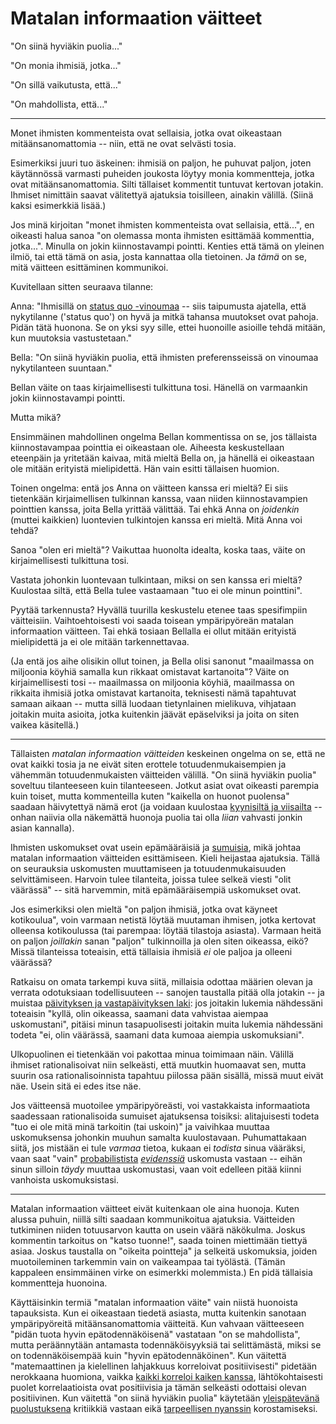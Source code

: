 # Matalan informaation väitteet

"On siinä hyviäkin puolia..."

"On monia ihmisiä, jotka..."

"On sillä vaikutusta, että..."

"On mahdollista, että..."

---

Monet ihmisten kommenteista ovat sellaisia, jotka ovat oikeastaan mitäänsanomattomia -- niin, että ne ovat selvästi tosia.

Esimerkiksi juuri tuo äskeinen: ihmisiä on paljon, he puhuvat paljon, joten käytännössä varmasti puheiden joukosta löytyy monia kommentteja, jotka ovat mitäänsanomattomia. Silti tällaiset kommentit tuntuvat kertovan jotakin. Ihmiset nimittäin saavat välitettyä ajatuksia toisilleen, ainakin välillä. (Siinä kaksi esimerkkiä lisää.)

Jos minä kirjoitan "monet ihmisten kommenteista ovat sellaisia, että...", en oikeasti halua sanoa "on olemassa monta ihmisten esittämää kommenttia, jotka...". Minulla on jokin kiinnostavampi pointti. Kenties että tämä on yleinen ilmiö, tai että tämä on asia, josta kannattaa olla tietoinen. Ja *tämä* on se, mitä väitteen esittäminen kommunikoi.

Kuvitellaan sitten seuraava tilanne:

Anna: "Ihmisillä on [status quo -vinoumaa](https://en.wikipedia.org/wiki/Status_quo_bias) -- siis taipumusta ajatella, että nykytilanne ('status quo') on hyvä ja mitkä tahansa muutokset ovat pahoja. Pidän tätä huonona. Se on yksi syy sille, ettei huonoille asioille tehdä mitään, kun muutoksia vastustetaan."

Bella: "On siinä hyviäkin puolia, että ihmisten preferensseissä on vinoumaa nykytilanteen suuntaan."

Bellan väite on taas kirjaimellisesti tulkittuna tosi. Hänellä on varmaankin jokin kiinnostavampi pointti.

Mutta mikä?

Ensimmäinen mahdollinen ongelma Bellan kommentissa on se, jos tällaista kiinnostavampaa pointtia ei oikeastaan ole. Aiheesta keskustellaan eteenpäin ja yritetään kaivaa, mitä mieltä Bella on, ja hänellä ei oikeastaan ole mitään erityistä mielipidettä. Hän vain esitti tällaisen huomion.

Toinen ongelma: entä jos Anna on väitteen kanssa eri mieltä? Ei siis tietenkään kirjaimellisen tulkinnan kanssa, vaan niiden kiinnostavampien pointtien kanssa, joita Bella yrittää välittää. Tai ehkä Anna on *joidenkin* (muttei kaikkien) luontevien tulkintojen kanssa eri mieltä. Mitä Anna voi tehdä?

Sanoa "olen eri mieltä"? Vaikuttaa huonolta idealta, koska taas, väite on kirjaimellisesti tulkittuna tosi.

Vastata johonkin luontevaan tulkintaan, miksi on sen kanssa eri mieltä? Kuulostaa siltä, että Bella tulee vastaamaan "tuo ei ole minun pointtini".

Pyytää tarkennusta? Hyvällä tuurilla keskustelu etenee taas spesifimpiin väitteisiin. Vaihtoehtoisesti voi saada toisean ympäripyöreän matalan informaation väitteen. Tai ehkä tosiaan Bellalla ei ollut mitään erityistä mielipidettä ja ei ole mitään tarkennettavaa.

(Ja entä jos aihe olisikin ollut toinen, ja Bella olisi sanonut "maailmassa on miljoonia köyhiä samalla kun rikkaat omistavat kartanoita"? Väite on kirjaimellisesti tosi -- maailmassa on miljoonia köyhiä, maailmassa on rikkaita ihmisiä jotka omistavat kartanoita, teknisesti nämä tapahtuvat samaan aikaan -- mutta sillä luodaan tietynlainen mielikuva, vihjataan joitakin muita asioita, jotka kuitenkin jäävät epäselviksi ja joita on siten vaikea käsitellä.)

---

Tällaisten *matalan informaation väitteiden* keskeinen ongelma on se, että ne ovat kaikki tosia ja ne eivät siten erottele totuudenmukaisempien ja vähemmän totuudenmukaisten väitteiden välillä. "On siinä hyviäkin puolia" soveltuu tilanteeseen kuin tilanteeseen. Jotkut asiat ovat oikeasti parempia kuin toiset, mutta kommenteilla kuten "kaikella on huonot puolensa" saadaan häivytettyä nämä erot (ja voidaan kuulostaa [kyynisiltä ja viisailta](https://ollij.fi/epi/negatiivisuus) -- onhan naiivia olla näkemättä huonoja puolia tai olla *liian* vahvasti jonkin asian kannalla).

Ihmisten uskomukset ovat usein epämääräisiä ja [sumuisia](https://ollij.fi/epi/sumuiset_ajatukset), mikä johtaa matalan informaation väitteiden esittämiseen. Kieli heijastaa ajatuksia. Tällä on seurauksia uskomusten muuttamiseen ja totuudenmukaisuuden selvittämiseen. Harvoin tulee tilanteita, joissa tulee selkeä viesti "olit väärässä" -- sitä harvemmin, mitä epämääräisempiä uskomukset ovat.

Jos esimerkiksi olen mieltä "on paljon ihmisiä, jotka ovat käyneet kotikoulua", voin varmaan netistä löytää muutaman ihmisen, jotka kertovat olleensa kotikoulussa (tai parempaa: löytää tilastoja asiasta). Varmaan heitä on paljon *joillakin* sanan "paljon" tulkinnoilla ja olen siten oikeassa, eikö? Missä tilanteissa toteaisin, että tällaisia ihmisiä *ei* ole paljoa ja olleeni väärässä?

Ratkaisu on omata tarkempi kuva siitä, millaisia odottaa määrien olevan ja verrata odotuksiaan todellisuuteen -- sanojen taustalla pitää olla jotakin -- ja muistaa [päivityksen ja vastapäivityksen laki](https://ollij.fi/epi/miksi_todennakoisyydet): jos joitakin lukemia nähdessäni toteaisin "kyllä, olin oikeassa, saamani data vahvistaa aiempaa uskomustani", pitäisi minun tasapuolisesti joitakin muita lukemia nähdessäni todeta "ei, olin väärässä, saamani data kumoaa aiempia uskomuksiani".

Ulkopuolinen ei tietenkään voi pakottaa minua toimimaan näin. Välillä ihmiset rationalisoivat niin selkeästi, että muutkin huomaavat sen, mutta suurin osa rationalisoinnista tapahtuu piilossa pään sisällä, missä muut eivät näe. Usein sitä ei edes itse näe.

Jos väitteensä muotoilee ympäripyöreästi, voi vastakkaista informaatiota saadessaan rationalisoida sumuiset ajatuksensa toisiksi: alitajuisesti todeta "tuo ei ole mitä minä tarkoitin (tai uskoin)" ja vaivihkaa muuttaa uskomuksensa johonkin muuhun samalta kuulostavaan. Puhumattakaan siitä, jos mistään ei tule *varmaa* tietoa, kukaan ei *todista* sinua vääräksi, vaan saat "vain" [probabilistista](https://ollij.fi/epi/probabilistinen_ajattelu) [*evidenssiä*](https://ollij.fi/epi/uskomusten_muutos) uskomusta vastaan -- eihän sinun silloin *täydy* muuttaa uskomustasi, vaan voit edelleen pitää kiinni vanhoista uskomuksistasi.

---

Matalan informaation väitteet eivät kuitenkaan ole aina huonoja. Kuten alussa puhuin, niillä silti saadaan kommunikoitua ajatuksia. Väitteiden tutkiminen niiden totuusarvon kautta on usein väärä näkökulma. Joskus kommentin tarkoitus on "katso tuonne!", saada toinen miettimään tiettyä asiaa. Joskus taustalla on "oikeita pointteja" ja selkeitä uskomuksia, joiden muotoileminen tarkemmin vain on vaikeampaa tai työlästä. (Tämän kappaleen ensimmäinen virke on esimerkki molemmista.) En pidä tällaisia kommentteja huonoina.

Käyttäisinkin termiä "matalan informaation väite" vain niistä huonoista tapauksista. Kun ei oikeastaan tiedetä asiasta, mutta kuitenkin sanotaan ympäripyöreitä mitäänsanomattomia väitteitä. Kun vahvaan väitteeseen "pidän tuota hyvin epätodennäköisenä" vastataan "on se mahdollista", mutta peräännytään antamasta todennäköisyyksiä tai selittämästä, miksi se on todennäköisempää kuin "hyvin epätodennäköinen". Kun väitettä "matemaattinen ja kielellinen lahjakkuus korreloivat positiivisesti" pidetään nerokkaana huomiona, vaikka [kaikki korreloi kaiken kanssa](https://gwern.net/everything), lähtökohtaisesti puolet korrelaatioista ovat positiivisia ja tämän selkeästi odottaisi olevan positiivinen. Kun väitettä "on siinä hyviäkin puolia" käytetään [yleispätevänä puolustuksena](https://gwernollij.fi/epi/symmetrian_rikkominen) kritiikkiä vastaan eikä [tarpeellisen nyanssin](https://ollij.fi/epi/sumuiset_ajatukset) korostamiseksi.
